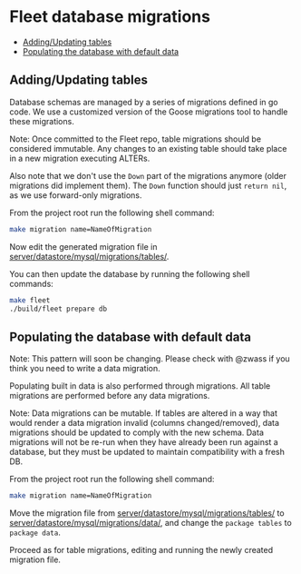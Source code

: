 # Fleet database migrations

- [Adding/Updating tables](#addingupdating-tables)
- [Populating the database with default data](#populating-the-database-with-default-data)


## Adding/Updating tables

Database schemas are managed by a series of migrations defined in go code. We use a customized version of the Goose migrations tool to handle these migrations.

Note: Once committed to the Fleet repo, table migrations should be considered immutable. Any changes to an existing table should take place in a new migration executing ALTERs.

Also note that we don't use the `Down` part of the migrations anymore (older migrations did implement them). The `Down` function should just `return nil`, as we use forward-only migrations.

From the project root run the following shell command:

``` bash
make migration name=NameOfMigration
```

Now edit the generated migration file in [server/datastore/mysql/migrations/tables/](../../server/datastore/mysql/migrations/tables/).

You can then update the database by running the following shell commands:

``` bash
make fleet
./build/fleet prepare db
```

## Populating the database with default data

Note: This pattern will soon be changing. Please check with @zwass if you think you need to write a data migration.

Populating built in data is also performed through migrations. All table migrations are performed before any data migrations.

Note: Data migrations can be mutable. If tables are altered in a way that would render a data migration invalid (columns changed/removed), data migrations should be updated to comply with the new schema. Data migrations will not be re-run when they have already been run against a database, but they must be updated to maintain compatibility with a fresh DB.

From the project root run the following shell command:

``` bash
make migration name=NameOfMigration
```

Move the migration file from [server/datastore/mysql/migrations/tables/](../../server/datastore/mysql/migrations/tables/) to [server/datastore/mysql/migrations/data/](../../server/datastore/mysql/migrations/data/), and change the `package tables` to `package data`.

Proceed as for table migrations, editing and running the newly created migration file.

<meta name="pageOrderInSection" value="300">